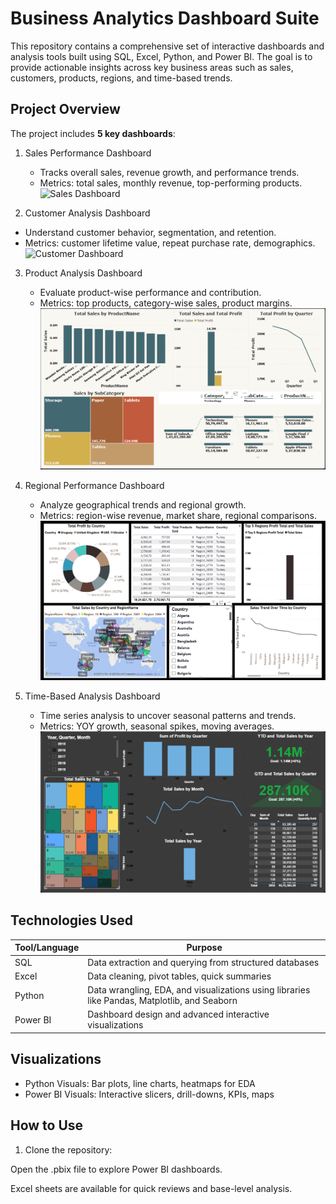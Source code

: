 # Business Analytics Dashboard Suite

This repository contains a comprehensive set of interactive dashboards and analysis tools built using SQL, Excel, Python, and Power BI. The goal is to provide actionable insights across key business areas such as sales, customers, products, regions, and time-based trends.

##  Project Overview

The project includes **5 key dashboards**:

1. Sales Performance Dashboard
   - Tracks overall sales, revenue growth, and performance trends.
   - Metrics: total sales, monthly revenue, top-performing products.
    ![Sales Dashboard](images/sales.png)

2.  Customer Analysis Dashboard  
   - Understand customer behavior, segmentation, and retention.
   - Metrics: customer lifetime value, repeat purchase rate, demographics.
     ![Customer Dashboard](images/customer.png)

3. Product Analysis Dashboard 
   - Evaluate product-wise performance and contribution.
   - Metrics: top products, category-wise sales, product margins.
     ![Product Dashboard](https://github.com/Junaid30121997/Data_Analyst_Sales_Project/blob/main/Screenshot%202025-07-24%20184858.png)

4. Regional Performance Dashboard  
   - Analyze geographical trends and regional growth.
   - Metrics: region-wise revenue, market share, regional comparisons.
     ![Regional Dashboard](https://github.com/Junaid30121997/Data_Analyst_Sales_Project/blob/main/Screenshot%202025-07-24%20184817.png)

5. Time-Based Analysis Dashboard
   - Time series analysis to uncover seasonal patterns and trends.
   - Metrics: YOY growth, seasonal spikes, moving averages.
     ![Time Dashboard](https://github.com/Junaid30121997/Data_Analyst_Sales_Project/blob/main/Screenshot%202025-07-24%20184735.png)

##  Technologies Used

| Tool/Language | Purpose |
|---------------|---------|
| SQL    | Data extraction and querying from structured databases |
| Excel    | Data cleaning, pivot tables, quick summaries |
| Python   | Data wrangling, EDA, and visualizations using libraries like Pandas, Matplotlib, and Seaborn |
| Power BI  | Dashboard design and advanced interactive visualizations |

##  Visualizations

- Python Visuals: Bar plots, line charts, heatmaps for EDA
- Power BI Visuals: Interactive slicers, drill-downs, KPIs, maps

##  How to Use

1. Clone the repository:
   
Open the .pbix file to explore Power BI dashboards.

Excel sheets are available for quick reviews and base-level analysis.
